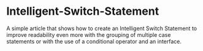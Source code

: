 # Intelligent-Switch-Statement
A simple article that shows how to create an Intelligent Switch Statement to improve readability even more with the grouping of multiple case statements or with the use of a conditional operator and an interface.
